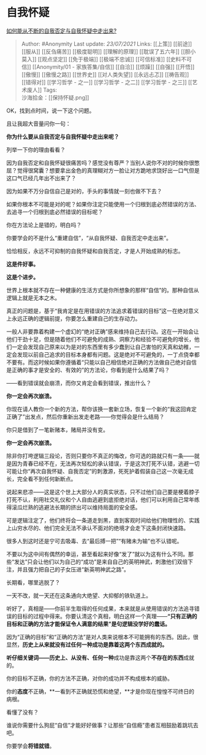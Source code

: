 # 自我怀疑
[如何能从不断的自我否定与自我怀疑中走出来?](https://www.zhihu.com/question/22608645/answer/776241381)


> Author: #Anonymity
Last update: *23/07/2021* 
Links: [[上策]] [[前途]] [[服从]] [[反刍痛苦]] [[极度聪明]] [[理解的原理]] [[耽误了五六年]] [[胆小莫入]] [[观点坚定]] [[免于极端]] [[极端不忠诚]] [[可信标准]] [[史料不可信]] [[Anonymity/01 - 家族答集/自信]] [[自洽]] [[烦躁]] [[自强]] [[开悟]] [[傲慢]] [[傲慢之路]] [[世界史]]    [[对人类失望]] [[永远忐忑]] [[祷告观]] [[错得对]] [[学习哲学 - 之一]] [[学习哲学 - 之二]] [[学习哲学 - 之三]] [[艺术废人]] 
Tags:   
沙海拾金：[[保持怀疑.png]] 



OK，找到点时间，说一下这个问题。

且让我超大音量问你一句：

**你为什么要从自我否定与自我怀疑中走出来呢？**

列举一下你的理由看看？

因为自我否定和自我怀疑很痛苦吗？感觉没有尊严？当别人说你不对的时候你很憋屈？觉得很窝囊？想要拿出金色的真理糊对方一脸让对方跪地求饶好出一口气但是这口气已经几年出不出来了？

因为如果不万分自信自己是对的，手头的事情就一刻也做不下去？

如果你根本不可能是对的呢？如果你注定只能使用一个归根到底必然错误的方法、去追寻一个归根到底必然错误的目标呢？

你在方法论上是错的，明白吗？

你要学会的不是什么“重建自信”，“从自我怀疑、自我否定中走出来”。

恰恰相反，永远不可抑制的自我怀疑和自我否定，才是人开始成熟的标志。

**这是件好事。**

**这是个进步。**

世界上根本就不存在一种健康的生活方式是你所想象的那样“自信”的。那种自信从逻辑上就是无本之木。

真正的问题是，基于“我肯定是在用错误的方法追求着错误的目标”这一在绝对意义上永远正确的逻辑前提，你要怎么重建自己的生存动力。

一般人非要靠着构建一个虚幻的“绝对正确”感来维持自己去行动。这在一开始会让他们干劲十足，但是随着他们不可避免的成熟、洞察力和经验不可避免的增长，他们一定会发现自己原来以为是对的东西里有多少蠢到让自己害怕的天真和幼稚，一定会发现以前自己追求的目标本身都有问题。这是绝对不可避免的，一丁点侥幸都不要有。而这时候如果你遵循着“只能以自己相信绝对正确的方法做自己绝对自信是正确的事才是安全的、有效的”的方法论，你看到是什么结果了吗？

——看到错误就会崩溃，而你又肯定会看到错误，推出什么？

**你一定会再次崩溃。**

你现在请人教你一个新的方法，帮你该换一套新立场，恢复一个新的“我这回肯定正确了”出发点，然后你重新出发走老路——你觉得会是什么结局？

你只是借到了一笔新赌本，赌局并没有变。

**你一定会再次崩溃。**

  

除非你打垮逻辑三段论，否则只要你不真正的悔改，你可选的路就只有一条——就是因为青春已经不在，无法再次轻松的承认错误，于是这次打死不认错，逃避一切可能让你“再次自我怀疑、自我否定”的刺激源，死死护着假装自己这一次毫无成长，完全看不到任何新断点。

说起来悲凉——这是这个世上大部分人的真实状态，只不过他们自己要是梗着脖子打死不认，利用社交礼仪和个人自由逃避到底拒绝对话，他们可以利用自己常年练得滚瓜烂熟的逃避法长期的挤出可以维持局面的安全感。

可是逻辑注定了，他们终将会一条道走到黑，直到客观时间给他们物理性的、实践上山穷水尽的、他们完全无法不承认不面对的绝境才会走下这条封闭快速路。

很多人到这时还是宁可去吸毒、去“最后搏一把”“有赌未为输”也不认错呢。

不要以为这中间有偶然的幸运，甚至看起来好像“发了”就以为这有什么不同。那些“发达”只会让他们以为自己的“成功”是来自自己的英明神武，刺激他们双倍下注，并且强力把自己的子女压进“新英明神武之路”。

长期看，哪里逃脱了？

一天不改，就一天还在这条通向大绝望、大抑郁的铁轨道上。

  

听好了，真相是——你前半生取得的任何成果，本来就是从使用错误的方法追寻错误的目标的过程中得来。你要认清这个真相，明白这样一个真理——**“只有正确的目标和正确的方法才能保证令人满意的结果”是句逻辑没学好的蠢话。**

因为“正确的目标”和“正确的方法”是对人类来说根本不可能拥有的东西。因此，很显然，**历史上从来就没有过任何一种成功是靠着这两个东西成就的。**

**听仔细关键词——历史上、从没有、任何一种**成功是靠这两个**不存在的东西**成就的。

你的目标不正确，你的方法不正确，对你的成功并不构成根本的威胁。

你的**态度**不正确，**一看到不正确就恐慌和绝望，**才是你现在惶惶不可终日的病根。

看懂了没有？

谁说你需要什么狗屁“自信”才能好好做事？让那些“自信瘾”患者互相鼓励着跳坑去吧。

你要学会**将错就错**。

  
  


  
